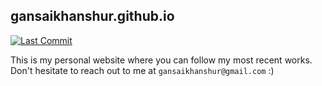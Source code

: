 **gansaikhanshur.github.io**
---
[![Last Commit](https://img.shields.io/github/last-commit/gansaikhanshur/gansaikhanshur.github.io)](https://img.shields.io/github/last-commit/gansaikhanshur/gansaikhanshur.github.io)

This is my personal website where you can follow my most recent works. 
Don't hesitate to reach out to me at ```gansaikhanshur@gmail.com``` :)
